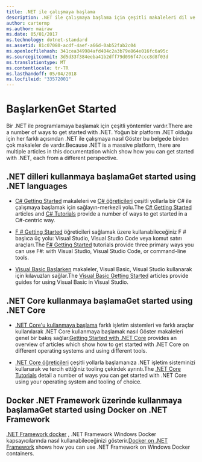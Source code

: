 ```yaml
---
title: .NET ile çalışmaya başlama
description: .NET ile çalışmaya başlama için çeşitli makaleleri dil ve platform açısından hem de listeler.
author: cartermp
ms.author: mairaw
ms.date: 05/01/2017
ms.technology: dotnet-standard
ms.assetid: 81c07080-acdf-4aef-a66d-0ab52fab2c04
ms.openlocfilehash: 341cea349984afd404c2a3b79e864e016fc6a95c
ms.sourcegitcommit: 3d5d33f384eeba41b2dff79d096f47ccc8d8f03d
ms.translationtype: MT
ms.contentlocale: tr-TR
ms.lasthandoff: 05/04/2018
ms.locfileid: "33572001"
---
```

# <a name="get-started"></a><span data-ttu-id="f805a-103">Başlarken</span><span class="sxs-lookup"><span data-stu-id="f805a-103">Get Started</span></span>

<span data-ttu-id="f805a-104">Bir .NET ile programlamaya başlamak için çeşitli yöntemler vardır.</span><span class="sxs-lookup"><span data-stu-id="f805a-104">There are a number of ways to get started with .NET.</span></span>  <span data-ttu-id="f805a-105">Yoğun bir platform .NET olduğu için her farklı açısından .NET ile çalışmaya nasıl Göster bu belgede birden çok makaleler de vardır.</span><span class="sxs-lookup"><span data-stu-id="f805a-105">Because .NET is a massive platform, there are multiple articles in this documentation which show how you can get started with .NET, each from a different perspective.</span></span>

## <a name="get-started-using-net-languages"></a><span data-ttu-id="f805a-106">.NET dilleri kullanmaya başlama</span><span class="sxs-lookup"><span data-stu-id="f805a-106">Get started using .NET languages</span></span>

* <span data-ttu-id="f805a-107">[C# Getting Started](../csharp/getting-started/index.md) makaleleri ve [C# öğreticileri](../csharp/tutorials/index.md) çeşitli yollarla bir C# ile çalışmaya başlamak için sağlayın-merkezli yolu.</span><span class="sxs-lookup"><span data-stu-id="f805a-107">The [C# Getting Started](../csharp/getting-started/index.md) articles and [C# Tutorials](../csharp/tutorials/index.md) provide a number of ways to get started in a C#-centric way.</span></span>

* <span data-ttu-id="f805a-108">[F # Getting Started](../fsharp/tutorials/getting-started/index.md) öğreticileri sağlamak üzere kullanabileceğiniz F # başlıca üç yolu: Visual Studio, Visual Studio Code veya komut satırı araçları.</span><span class="sxs-lookup"><span data-stu-id="f805a-108">The [F# Getting Started](../fsharp/tutorials/getting-started/index.md) tutorials provide three primary ways you can use F#: with Visual Studio, Visual Studio Code, or command-line tools.</span></span>

* <span data-ttu-id="f805a-109">[Visual Basic Başlarken](../visual-basic/getting-started/index.md) makaleler, Visual Basic, Visual Studio kullanarak için kılavuzları sağlar.</span><span class="sxs-lookup"><span data-stu-id="f805a-109">The [Visual Basic Getting Started](../visual-basic/getting-started/index.md) articles provide guides for using Visual Basic in Visual Studio.</span></span>

## <a name="get-started-using-net-core"></a><span data-ttu-id="f805a-110">.NET Core kullanmaya başlama</span><span class="sxs-lookup"><span data-stu-id="f805a-110">Get started using .NET Core</span></span>

* <span data-ttu-id="f805a-111">[.NET Core'u kullanmaya başlama](../core/get-started.md) farklı işletim sistemleri ve farklı araçlar kullanılarak .NET Core kullanmaya başlamak nasıl Göster makaleleri genel bir bakış sağlar.</span><span class="sxs-lookup"><span data-stu-id="f805a-111">[Getting Started with .NET Core](../core/get-started.md) provides an overview of articles which show how to get started with .NET Core on different operating systems and using different tools.</span></span>

* <span data-ttu-id="f805a-112">[.NET Core öğreticileri](../core/tutorials/index.md) çeşitli yollarla başlamanıza .NET işletim sisteminizi kullanarak ve tercih ettiğiniz tooling çekirdek ayrıntı.</span><span class="sxs-lookup"><span data-stu-id="f805a-112">The [.NET Core Tutorials](../core/tutorials/index.md) detail a number of ways you can get started with .NET Core using your operating system and tooling of choice.</span></span>

## <a name="get-started-using-docker-on-net-framework"></a><span data-ttu-id="f805a-113">Docker .NET Framework üzerinde kullanmaya başlama</span><span class="sxs-lookup"><span data-stu-id="f805a-113">Get started using Docker on .NET Framework</span></span>

<span data-ttu-id="f805a-114">[.NET Framework docker](../framework/docker/index.md) , .NET Framework Windows Docker kapsayıcılarında nasıl kullanabileceğinizi gösterir.</span><span class="sxs-lookup"><span data-stu-id="f805a-114">[Docker on .NET Framework](../framework/docker/index.md) shows how you can use .NET Framework on Windows Docker containers.</span></span>
